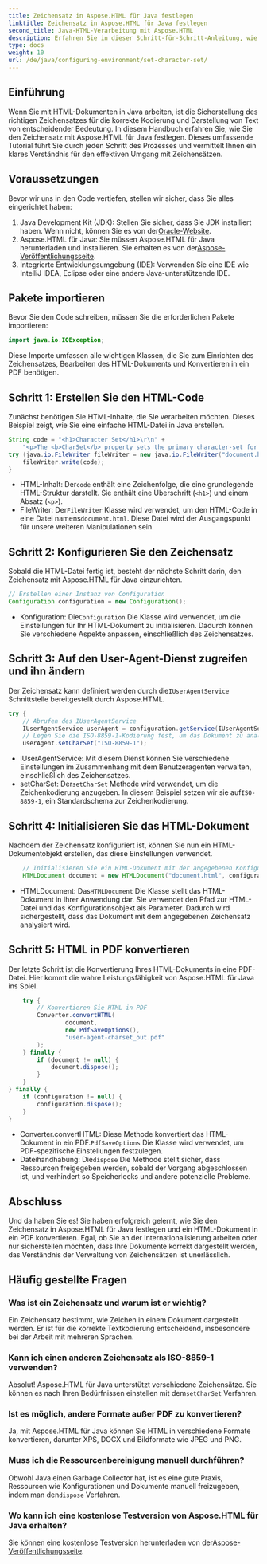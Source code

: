 ```yaml
---
title: Zeichensatz in Aspose.HTML für Java festlegen
linktitle: Zeichensatz in Aspose.HTML für Java festlegen
second_title: Java-HTML-Verarbeitung mit Aspose.HTML
description: Erfahren Sie in dieser Schritt-für-Schritt-Anleitung, wie Sie den Zeichensatz in Aspose.HTML für Java festlegen und HTML in PDF konvertieren. Stellen Sie die korrekte Textkodierung und -darstellung sicher.
type: docs
weight: 10
url: /de/java/configuring-environment/set-character-set/
---
```

## Einführung
Wenn Sie mit HTML-Dokumenten in Java arbeiten, ist die Sicherstellung des richtigen Zeichensatzes für die korrekte Kodierung und Darstellung von Text von entscheidender Bedeutung. In diesem Handbuch erfahren Sie, wie Sie den Zeichensatz mit Aspose.HTML für Java festlegen. Dieses umfassende Tutorial führt Sie durch jeden Schritt des Prozesses und vermittelt Ihnen ein klares Verständnis für den effektiven Umgang mit Zeichensätzen.
## Voraussetzungen
Bevor wir uns in den Code vertiefen, stellen wir sicher, dass Sie alles eingerichtet haben:
1.  Java Development Kit (JDK): Stellen Sie sicher, dass Sie JDK installiert haben. Wenn nicht, können Sie es von der[Oracle-Website](https://www.oracle.com/java/technologies/javase-downloads.html).
2.  Aspose.HTML für Java: Sie müssen Aspose.HTML für Java herunterladen und installieren. Sie erhalten es von der[Aspose-Veröffentlichungsseite](https://releases.aspose.com/html/java/).
3. Integrierte Entwicklungsumgebung (IDE): Verwenden Sie eine IDE wie IntelliJ IDEA, Eclipse oder eine andere Java-unterstützende IDE.

## Pakete importieren
Bevor Sie den Code schreiben, müssen Sie die erforderlichen Pakete importieren:
```java
import java.io.IOException;
```
Diese Importe umfassen alle wichtigen Klassen, die Sie zum Einrichten des Zeichensatzes, Bearbeiten des HTML-Dokuments und Konvertieren in ein PDF benötigen.

## Schritt 1: Erstellen Sie den HTML-Code
Zunächst benötigen Sie HTML-Inhalte, die Sie verarbeiten möchten. Dieses Beispiel zeigt, wie Sie eine einfache HTML-Datei in Java erstellen.
```java
String code = "<h1>Character Set</h1>\r\n" +
    "<p>The <b>CharSet</b> property sets the primary character-set for a document.</p>\r\n";
try (java.io.FileWriter fileWriter = new java.io.FileWriter("document.html")) {
    fileWriter.write(code);
}
```

-  HTML-Inhalt: Der`code` enthält eine Zeichenfolge, die eine grundlegende HTML-Struktur darstellt. Sie enthält eine Überschrift (`<h1>`) und einem Absatz (`<p>`).
-  FileWriter: Der`FileWriter` Klasse wird verwendet, um den HTML-Code in eine Datei namens`document.html`. Diese Datei wird der Ausgangspunkt für unsere weiteren Manipulationen sein.
## Schritt 2: Konfigurieren Sie den Zeichensatz
Sobald die HTML-Datei fertig ist, besteht der nächste Schritt darin, den Zeichensatz mit Aspose.HTML für Java einzurichten.
```java
// Erstellen einer Instanz von Configuration
Configuration configuration = new Configuration();
```

-  Konfiguration: Die`Configuration` Die Klasse wird verwendet, um die Einstellungen für Ihr HTML-Dokument zu initialisieren. Dadurch können Sie verschiedene Aspekte anpassen, einschließlich des Zeichensatzes.
## Schritt 3: Auf den User-Agent-Dienst zugreifen und ihn ändern
 Der Zeichensatz kann definiert werden durch die`IUserAgentService` Schnittstelle bereitgestellt durch Aspose.HTML.

```java
try {
    // Abrufen des IUserAgentService
    IUserAgentService userAgent = configuration.getService(IUserAgentService.class);
    // Legen Sie die ISO-8859-1-Kodierung fest, um das Dokument zu analysieren
    userAgent.setCharSet("ISO-8859-1");
```

- IUserAgentService: Mit diesem Dienst können Sie verschiedene Einstellungen im Zusammenhang mit dem Benutzeragenten verwalten, einschließlich des Zeichensatzes.
-  setCharSet: Der`setCharSet` Methode wird verwendet, um die Zeichenkodierung anzugeben. In diesem Beispiel setzen wir sie auf`ISO-8859-1`, ein Standardschema zur Zeichenkodierung.
## Schritt 4: Initialisieren Sie das HTML-Dokument
Nachdem der Zeichensatz konfiguriert ist, können Sie nun ein HTML-Dokumentobjekt erstellen, das diese Einstellungen verwendet.

```java
    // Initialisieren Sie ein HTML-Dokument mit der angegebenen Konfiguration
    HTMLDocument document = new HTMLDocument("document.html", configuration);
```

-  HTMLDocument: Das`HTMLDocument` Die Klasse stellt das HTML-Dokument in Ihrer Anwendung dar. Sie verwendet den Pfad zur HTML-Datei und das Konfigurationsobjekt als Parameter. Dadurch wird sichergestellt, dass das Dokument mit dem angegebenen Zeichensatz analysiert wird.
## Schritt 5: HTML in PDF konvertieren
Der letzte Schritt ist die Konvertierung Ihres HTML-Dokuments in eine PDF-Datei. Hier kommt die wahre Leistungsfähigkeit von Aspose.HTML für Java ins Spiel.

```java
    try {
        // Konvertieren Sie HTML in PDF
        Converter.convertHTML(
                document,
                new PdfSaveOptions(),
                "user-agent-charset_out.pdf"
        );
    } finally {
        if (document != null) {
            document.dispose();
        }
    }
} finally {
    if (configuration != null) {
        configuration.dispose();
    }
}
```

-  Converter.convertHTML: Diese Methode konvertiert das HTML-Dokument in ein PDF.`PdfSaveOptions` Die Klasse wird verwendet, um PDF-spezifische Einstellungen festzulegen.
-  Dateihandhabung: Die`dispose` Die Methode stellt sicher, dass Ressourcen freigegeben werden, sobald der Vorgang abgeschlossen ist, und verhindert so Speicherlecks und andere potenzielle Probleme.

## Abschluss
Und da haben Sie es! Sie haben erfolgreich gelernt, wie Sie den Zeichensatz in Aspose.HTML für Java festlegen und ein HTML-Dokument in ein PDF konvertieren. Egal, ob Sie an der Internationalisierung arbeiten oder nur sicherstellen möchten, dass Ihre Dokumente korrekt dargestellt werden, das Verständnis der Verwaltung von Zeichensätzen ist unerlässlich.

## Häufig gestellte Fragen
### Was ist ein Zeichensatz und warum ist er wichtig?  
Ein Zeichensatz bestimmt, wie Zeichen in einem Dokument dargestellt werden. Er ist für die korrekte Textkodierung entscheidend, insbesondere bei der Arbeit mit mehreren Sprachen.
### Kann ich einen anderen Zeichensatz als ISO-8859-1 verwenden?  
 Absolut! Aspose.HTML für Java unterstützt verschiedene Zeichensätze. Sie können es nach Ihren Bedürfnissen einstellen mit dem`setCharSet` Verfahren.
### Ist es möglich, andere Formate außer PDF zu konvertieren?  
Ja, mit Aspose.HTML für Java können Sie HTML in verschiedene Formate konvertieren, darunter XPS, DOCX und Bildformate wie JPEG und PNG.
### Muss ich die Ressourcenbereinigung manuell durchführen?  
 Obwohl Java einen Garbage Collector hat, ist es eine gute Praxis, Ressourcen wie Konfigurationen und Dokumente manuell freizugeben, indem man den`dispose` Verfahren.
### Wo kann ich eine kostenlose Testversion von Aspose.HTML für Java erhalten?  
 Sie können eine kostenlose Testversion herunterladen von der[Aspose-Veröffentlichungsseite](https://releases.aspose.com/).